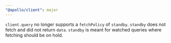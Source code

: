 ```yaml
---
"@apollo/client": major
---
```


`client.query` no longer supports a `fetchPolicy` of `standby`. `standby` does not fetch and did not return `data`. `standby` is meant for watched queries where fetching should be on hold.
